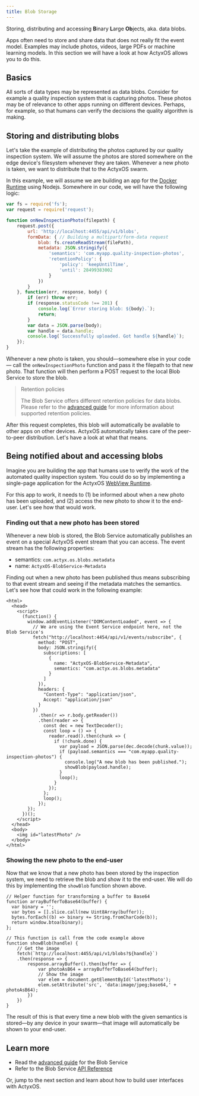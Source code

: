 ```yaml
---
title: Blob Storage
---
```


Storing, distributing and accessing **B**inary **L**arge **Ob**jects, aka. data blobs.

Apps often need to store and share data that does not really fit the event model. Examples may include photos, videos, large PDFs or machine learning models. In this section we will have a look at how ActyxOS allows you to do this.

## Basics

All sorts of data types may be represented as data blobs. Consider for example a quality inspection system that is capturing photos. These photos may be of relevance to other apps running on different devices. Perhaps, for example, so that humans can verify the decisions the quality algorithm is making.

## Storing and distributing blobs

Let's take the example of distributing the photos captured by our quality inspection system. We will assume the photos are stored somewhere on the edge device's filesystem whenever they are taken. Whenever a new photo is taken, we want to distribute that to the ActyxOS swarm.

In this example, we will assume we are building an app for the [Docker Runtime](/os/docs/docker-runtime.html) using Nodejs. Somewhere in our code, we will have the following logic:

```js
var fs = require('fs');
var request = require('request');

function onNewInspectionPhoto(filepath) {
    request.post({
        url: 'http://localhost:4455/api/v1/blobs',
        formData: { // Building a multipart/form-data request
            blob: fs.createReadStream(filePath),
            metadata: JSON.stringify({
                'semantics': 'com.myapp.quality-inspection-photos',
                'retentionPolicy': {
                    'policy': 'keepUntilTime',
                    'until': 28499383002
                }
            })
        }
    }, function(err, response, body) {
        if (err) throw err;
        if (response.statusCode !== 201) {
            console.log(`Error storing blob: ${body}.`);
            return;
        }
        var data = JSON.parse(body);
        var handle = data.handle;
        console.log(`Successfully uploaded. Got handle ${handle}`);
    });
}
```

Whenever a new photo is taken, you should&mdash;somewhere else in your code&mdash; call the `onNewInspectionPhoto` function and pass it the filepath to that new photo. That function will then perform a POST request to the local Blob Service to store the blob.

> Retention policies
>
> The Blob Service offers different retention policies for data blobs. Please refer to the [advanced guide](/os/docs/blob-service.html) for more information about supported retention policies.

After this request completes, this blob will automatically be available to other apps on other devices. ActyxOS automatically takes care of the peer-to-peer distribution. Let's have a look at what that means.

## Being notified about and accessing blobs

Imagine you are building the app that humans use to verify the work of the automated quality inspection system. You could do so by implementing a single-page application for the ActyxOS [WebView Runtime](/os/docs/webview-runtime.html).

For this app to work, it needs to (1) be informed about when a new photo has been uploaded, and (2) access the new photo to show it to the end-user. Let's see how that would work.

### Finding out that a new photo has been stored

Whenever a new blob is stored, the Blob Service automatically publishes an event on a special ActyxOS event stream that you can access. The event stream has the following properties:

- semantics: `com.actyx.os.blobs.metadata`
- name: `ActyxOS-BlobService-Metadata`

Finding out when a new photo has been published thus means subscribing to that event stream and seeing if the metadata matches the semantics. Let's see how that could work in the following example:

```html{28-32}
<html>
  <head>
    <script>
      (function() {
        window.addEventListener("DOMContentLoaded", event => {
          // We are using the Event Service endpoint here, not the Blob Service's
          fetch("http://localhost:4454/api/v1/events/subscribe", {
            method: "POST",
            body: JSON.stringify({
              subscriptions: [
                {
                  name: "ActyxOS-BlobService-Metadata",
                  semantics: "com.actyx.os.blobs.metadata"
                }
              ]
            }),
            headers: {
              "Content-Type": "application/json",
              Accept: "application/json"
            }
          })
            .then(r => r.body.getReader())
            .then(reader => {
              const dec = new TextDecoder();
              const loop = () => {
                reader.read().then(chunk => {
                  if (!chunk.done) {
                    var payload = JSON.parse(dec.decode(chunk.value));
                    if (payload.semantics === "com.myapp.quality-inspection-photos") {
                      console.log("A new blob has been published.");
                      showBlob(payload.handle);
                    }
                    loop();
                  }
                });
              };
              loop();
            });
        });
      })();
    </script>
  </head>
  <body>
    <img id="latestPhoto" />
  </body>
</html>
```

### Showing the new photo to the end-user

Now that we know that a new photo has been stored by the inspection system, we need to retrieve the blob and show it to the end-user. We will do this by implementing the `showBlob` function shown above.

```js{15-17}
// Helper function for transforming a buffer to Base64
function arrayBufferToBase64(buffer) {
  var binary = '';
  var bytes = [].slice.call(new Uint8Array(buffer));
  bytes.forEach((b) => binary += String.fromCharCode(b));
  return window.btoa(binary);
};

// This function is call from the code example above
function showBlob(handle) {
    // Get the image
    fetch(`http://localhost:4455/api/v1/blobs?${handle}`)
    .then(response => {
        response.arrayBuffer().then(buffer => {
            var photoAsB64 = arrayBufferToBase64(buffer);
            // Show the image
            var elem = document.getElementById('latestPhoto');
            elem.setAttribute('src', 'data:image/jpeg;base64,' + photoAsB64);
        })
    })
}
```

The result of this is that every time a new blob with the given semantics is stored&mdash;by any device in your swarm&mdash;that image will automatically be shown to your end-user.

## Learn more

- Read the [advanced guide](blob-service) for the Blob Service
- Refer to the Blob Service [API Reference](blob-api)

Or, jump to the next section and learn about how to build user interfaces with ActyxOS.
